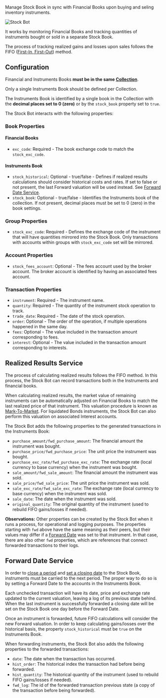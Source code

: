Manage Stock Book in sync with Financial Books upon buying and seling inventory instruments.

![Stock Bot](https://docs.google.com/drawings/d/e/2PACX-1vQSjFxT6jVtwaiuDOEaDOaruFHWDp8YtT91lNUCw4BruKm3ZED__g1D4-5iAoi-J23j4v55Tk6ETg9R/pub?w=2848&h=1306)

It works by monitoring Financial Books and tracking quantities of instruments bought or sold in a separate Stock Book.

The process of tracking realized gains and losses upon sales follows the FIFO ([First-In, First-Out](https://medium.com/magnimetrics/first-in-first-out-fifo-inventory-costing-f0bc00096a59)) method.


## Configuration

Financial and Instruments Books **must be in the same [Collection](https://help.bkper.com/en/articles/4208937-collections)**.

Only a single Instruments Book should be defined per Collection.

The Instruments Book is identified by a single book in the Collection with the **decimal places set to 0 (zero)** or by the ```stock_book``` property set to ```true```.

The Stock Bot interacts with the following properties:

### Book Properties

#### Financial Books
- ```exc_code```: Required - The book exchange code to match the ```stock_exc_code```.
#### Instruments Book
- ```stock_historical```: Optional - true/false - Defines if realized results calculations should consider historical costs and rates. If set to false or not present, the last Forward valuation will be used instead. See [Forward Date Service](#forward-date-service).
- ```stock_book```: Optional - true/false - Identifies the Instruments book of the collection. If not present, decimal places must be set to 0 (zero) in the book settings.

### Group Properties

- ```stock_exc_code```: Required - Defines the exchange code of the instrument that will have quantities mirrored into the Stock Book. Only transactions with accounts within groups with ```stock_exc_code``` set will be mirrored.

### Account Properties

- ```stock_fees_account```: Optional - The fees account used by the broker account. The broker account is identified by having an associated fees account.

### Transaction Properties 

- ```instrument```: Required - The instrument name.
- ```quantity```: Required - The quantity of the instrument stock operation to track.
- ```trade_date```: Required - The date of the stock operation.
- ```order```: Optional - The order of the operation, if multiple operations happened in the same day.
- ```fees```: Optional - The value included in the transaction amount corresponding to fees. 
- ```interest```: Optional - The value included in the transaction amount corresponding to interests. 


## Realized Results Service

The process of calculating realized results follows the FIFO method. In this process, the Stock Bot can record transactions both in the Instruments and financial books.

When calculating realized results, the market value of remaining instruments can be automatically adjusted on Financial Books to match the last realized price of that instrument. This valuation procedure is known as [Mark-To-Market](https://www.investopedia.com/terms/m/marktomarket.asp). For liquidated Bonds instruments, the Stock Bot can also perform this valuation on associated Interest accounts.

The Stock Bot adds the following properties to the generated transactions in the Instruments Book:

- ```purchase_amount/fwd_purchase_amount```: The financial amount the instrument was bought.
- ```purchase_price/fwd_purchase_price```: The unit price the instrument was bought.
- ```purchase_exc_rate/fwd_purchase_exc_rate```: The exchange rate (local currency to base currency) when the instrument was bought.
- ```sale_amount/fwd_sale_amount```: The financial amount the instrument was sold.
- ```sale_price/fwd_sale_price```: The unit price the instrument was sold.
- ```sale_exc_rate/fwd_sale_exc_rate```: The exchange rate (local currency to base currency) when the instrument was sold.
- ```sale_date```: The date when the instrument was sold.
- ```original_quantity```: The original quantity of the instrument (used to rebuild FIFO gains/losses if needed).

**Observations:**
Other properties can be created by the Stock Bot when it runs a process, for operational and logging purposes. The properties starting with ```fwd``` above have the same meaning as their peers, but their values may differ if a [Forward Date](#forward-date-service) was set to that instrument. In that case, there are also other ```fwd``` properties, which are references that connect forwarded transactions to their logs.


## Forward Date Service

In order to [close a period](https://help.bkper.com/en/articles/6000644-closing-a-period) and [set a closing date](https://help.bkper.com/en/articles/5100445-book-closing-and-lock-dates) to the Stock Book, instruments must be carried to the next period. The proper way to do so is by setting a Forward Date to the accounts in the Instruments Book.

Each unchecked transaction will have its date, price and exchange rate updated to the current valuation, leaving a log of its previous state behind. When the last instrument is successfully forwarded a closing date will be set on the Stock Book one day before the Forward Date.

Once an instrument is forwarded, future FIFO calculations will consider the new Forward valuation. In order to keep calculating gains/losses over the historical basis, the property ```stock_historical``` must be ```true``` on the Instruments Book.

When forwarding instruments, the Stock Bot also adds the following properties to the forwarded transactions:

- ```date```: The date when the transaction has occurred.
- ```hist_order```: The historical index the transaction had before being forwarded.
- ```hist_quantity```: The historical quantity of the instrument (used to rebuild FIFO gains/losses if needed).
- ```fwd_log```: The id of the forwarded transaction previous state (a copy of the transaction before being forwarded).
